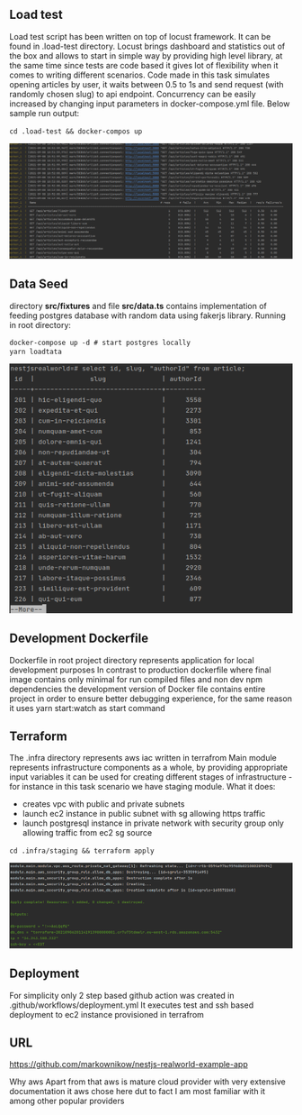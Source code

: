 ## Load test

Load test script has been written on top of locust framework. It can be found in .load-test directory.
Locust brings dashboard and statistics out of the box and allows to start in simple way by providing high level library, at the
same time since tests are code based it gives lot of flexibility when it comes to writing
different scenarios. Code made in this task simulates opening articles by user,
it waits between 0.5 to 1s and send request (with randomly chosen slug) to api endpoint. Concurrency can be
easily increased by changing input parameters in docker-compose.yml file. Below sample run output:

``cd .load-test && docker-compos up ``

![alt ](loadtest.png)

## Data Seed
directory **src/fixtures** and file **src/data.ts** contains implementation of feeding postgres database with
random data using fakerjs library.  Running in root directory:
```
docker-compose up -d # start postgres locally
yarn loadtata
```

![](db.png)


## Development Dockerfile
Dockerfile in root project directory represents application for local development purposes
In contrast to production dockerfile where final image contains only minimal for run compiled files and non dev
npm dependencies the development version of Docker file contains entire project
in order to ensure better debugging experience, for the same reason it uses yarn start:watch as start command

## Terraform
The .infra directory represents aws iac written in terrafrom
Main module represents infrastructure components as a whole, by providing appropriate input variables 
it can be used for creating different stages of infrastructure - for instance in this task scenario we have staging 
module. What it does: 
- creates vpc with public and private subnets
- launch ec2 instance in public subnet with sg allowing https traffic
- launch postgresql instance in private network with security group only allowing traffic from ec2 sg source

``cd .infra/staging && terraform apply``

![](terr.png)


## Deployment

For simplicity only 2 step based github action was created in .github/workflows/deployment.yml
It executes test and ssh based deployment to ec2 instance provisioned in terrafrom

## URL
https://github.com/markownikow/nestjs-realworld-example-app



Why aws
Apart from that aws is mature cloud provider with very extensive documentation it aws chose here 
dut to fact I am most familiar with it among other popular providers